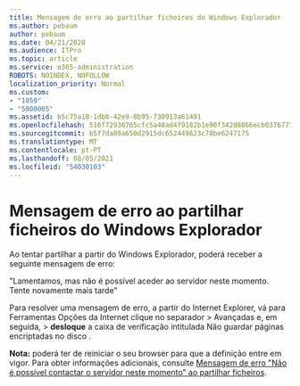```yaml
---
title: Mensagem de erro ao partilhar ficheiros do Windows Explorador
ms.author: pebaum
author: pebaum
ms.date: 04/21/2020
ms.audience: ITPro
ms.topic: article
ms.service: o365-administration
ROBOTS: NOINDEX, NOFOLLOW
localization_priority: Normal
ms.custom:
- "1059"
- "5800005"
ms.assetid: b5c75a18-1db8-42e9-8b95-730913a61491
ms.openlocfilehash: 516f72930765cfc5a48ad4f9182b1e90f342d8866ecb03767772f47676911d2e
ms.sourcegitcommit: b5f7da89a650d2915dc652449623c78be6247175
ms.translationtype: MT
ms.contentlocale: pt-PT
ms.lasthandoff: 08/05/2021
ms.locfileid: "54030103"
---
```

# <a name="error-message-when-sharing-files-from-windows-explorer"></a>Mensagem de erro ao partilhar ficheiros do Windows Explorador

Ao tentar partilhar a partir do Windows Explorador, poderá receber a seguinte mensagem de erro:
  
"Lamentamos, mas não é possível aceder ao servidor neste momento. Tente novamente mais tarde"
  
Para resolver uma mensagem de erro, a partir do Internet Explorer, vá para Ferramentas Opções da Internet clique no separador  \> Avançadas e, em seguida,  \>  **desloque** a caixa de verificação intitulada Não guardar páginas encriptadas no disco .
  
 **Nota:** poderá ter de reiniciar o seu browser para que a definição entre em vigor. Para obter informações adicionais, consulte [Mensagem de erro "Não é possível contactar o servidor neste momento" ao partilhar ficheiros](https://go.microsoft.com/fwlink/?linkid=2022914).
  